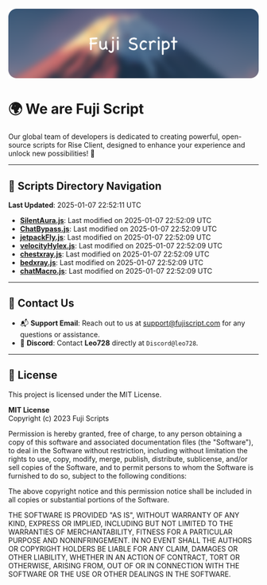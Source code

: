 ![Banner](.github/b.webp)

# 🌍 **We are Fuji Script**

Our global team of developers is dedicated to creating powerful, open-source scripts for Rise Client, designed to enhance your experience and unlock new possibilities! 🌟

---
<!-- SCRIPTS_NAVIGATION_START -->
## 📂 **Scripts Directory Navigation**

**Last Updated**: 2025-01-07 22:52:11 UTC

- **[SilentAura.js](scripts/SilentAura.js)**: Last modified on 2025-01-07 22:52:09 UTC
- **[ChatBypass.js](scripts/ChatBypass.js)**: Last modified on 2025-01-07 22:52:09 UTC
- **[jetpackFly.js](scripts/jetpackFly.js)**: Last modified on 2025-01-07 22:52:09 UTC
- **[velocityHylex.js](scripts/velocityHylex.js)**: Last modified on 2025-01-07 22:52:09 UTC
- **[chestxray.js](scripts/chestxray.js)**: Last modified on 2025-01-07 22:52:09 UTC
- **[bedxray.js](scripts/bedxray.js)**: Last modified on 2025-01-07 22:52:09 UTC
- **[chatMacro.js](scripts/chatMacro.js)**: Last modified on 2025-01-07 22:52:09 UTC

<!-- SCRIPTS_NAVIGATION_END -->

---

## 💬 **Contact Us**  
- 📬 **Support Email**: Reach out to us at [support@fujiscript.com](mailto:support@fujiscript.com) for any questions or assistance.  
- 💬 **Discord**: Contact **Leo728** directly at `Discord@leo728`.

---

## 📜 **License**

This project is licensed under the MIT License.  

**MIT License**  
Copyright (c) 2023 Fuji Scripts  

Permission is hereby granted, free of charge, to any person obtaining a copy of this software and associated documentation files (the "Software"), to deal in the Software without restriction, including without limitation the rights to use, copy, modify, merge, publish, distribute, sublicense, and/or sell copies of the Software, and to permit persons to whom the Software is furnished to do so, subject to the following conditions:  

The above copyright notice and this permission notice shall be included in all copies or substantial portions of the Software.  

THE SOFTWARE IS PROVIDED "AS IS", WITHOUT WARRANTY OF ANY KIND, EXPRESS OR IMPLIED, INCLUDING BUT NOT LIMITED TO THE WARRANTIES OF MERCHANTABILITY, FITNESS FOR A PARTICULAR PURPOSE AND NONINFRINGEMENT. IN NO EVENT SHALL THE AUTHORS OR COPYRIGHT HOLDERS BE LIABLE FOR ANY CLAIM, DAMAGES OR OTHER LIABILITY, WHETHER IN AN ACTION OF CONTRACT, TORT OR OTHERWISE, ARISING FROM, OUT OF OR IN CONNECTION WITH THE SOFTWARE OR THE USE OR OTHER DEALINGS IN THE SOFTWARE.  
